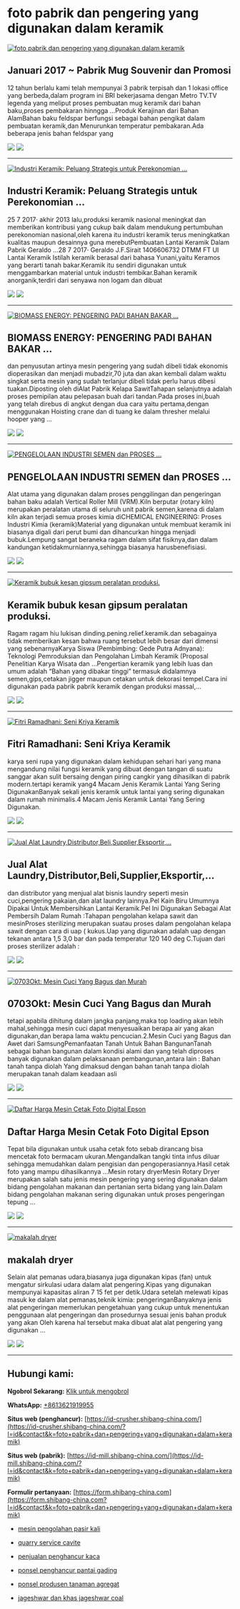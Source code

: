 # foto pabrik dan pengering yang digunakan dalam keramik

<a href="https://swt.shibang-china.com/?l=id&img&k=foto+pabrik+dan+pengering+yang+digunakan+dalam+keramik" target="_blank">![foto pabrik dan pengering yang digunakan dalam keramik](http://static.shibang-china.com/all-800x300/960.jpg)</a>

## Januari 2017 ~ Pabrik Mug Souvenir dan Promosi
12 tahun berlalu kami telah mempunyai 3 pabrik terpisah dan 1 lokasi office yang berbeda,dalam program ini BRI bekerjasama dengan Metro TV.TV legenda yang meliput proses pembuatan mug keramik dari bahan baku,proses pembakaran hinngga …Produk Kerajinan dari Bahan AlamBahan baku feldspar berfungsi sebagai bahan pengikat dalam pembuatan keramik,dan Menurunkan temperatur pembakaran.Ada beberapa jenis bahan feldspar yang


<a href="https://whatsapp.shibangsoft.com/WhatsApp.php" target="_blank" title="WhatsApp">![](http://static.shibang-china.com/icon/whatsapp.png)</a> <a href="https://swt.shibang-china.com/?l=id&icon&k=foto+pabrik+dan+pengering+yang+digunakan+dalam+keramik" target="_blank">![](http://static.shibang-china.com/icon/chat-id.png)</a>

---

<a href="https://swt.shibang-china.com/?l=id&img&k=foto+pabrik+dan+pengering+yang+digunakan+dalam+keramik" target="_blank">![Industri Keramik: Peluang Strategis untuk Perekonomian …](http://static.shibang-china.com/all-800x300/166.jpg)</a>

## Industri Keramik: Peluang Strategis untuk Perekonomian …
25 7 2017· akhir 2013 lalu,produksi keramik nasional meningkat dan memberikan kontribusi yang cukup baik dalam mendukung pertumbuhan perekonomian nasional,oleh karena itu industri keramik terus meningkatkan kualitas maupun desainnya guna merebutPembuatan Lantai Keramik Dalam Pabrik Geraldo …28 7 2017· Geraldo J.F.Sirait 1406606732 DTMM FT UI Lantai Keramik Istilah keramik berasal dari bahasa Yunani,yaitu Keramos yang berarti tanah bakar.Keramik itu sendiri digunakan untuk menggambarkan material untuk industri tembikar.Bahan keramik anorganik,terdiri dari senyawa non logam dan dibuat


<a href="https://whatsapp.shibangsoft.com/WhatsApp.php" target="_blank" title="WhatsApp">![](http://static.shibang-china.com/icon/whatsapp.png)</a> <a href="https://swt.shibang-china.com/?l=id&icon&k=foto+pabrik+dan+pengering+yang+digunakan+dalam+keramik" target="_blank">![](http://static.shibang-china.com/icon/chat-id.png)</a>

---

<a href="https://swt.shibang-china.com/?l=id&img&k=foto+pabrik+dan+pengering+yang+digunakan+dalam+keramik" target="_blank">![BIOMASS ENERGY: PENGERING PADI BAHAN BAKAR …](http://static.shibang-china.com/all-800x300/1179.jpg)</a>

## BIOMASS ENERGY: PENGERING PADI BAHAN BAKAR …
dan penyusutan artinya mesin pengering yang sudah dibeli tidak ekonomis dioperasikan dan menjadi mubadzir,70 juta dan akan kembali dalam waktu singkat serta mesin yang sudah terlanjur dibeli tidak perlu harus dibesi tuakan.Diposting oleh diAlat Pabrik Kelapa SawitTahapan selanjutnya adalah proses pemipilan atau pelepasan buah dari tandan.Pada proses ini,buah yang telah direbus di angkut dengan dua cara yaitu pertama,dengan menggunakan Hoisting crane dan di tuang ke dalam thresher melalui hooper yang …


<a href="https://whatsapp.shibangsoft.com/WhatsApp.php" target="_blank" title="WhatsApp">![](http://static.shibang-china.com/icon/whatsapp.png)</a> <a href="https://swt.shibang-china.com/?l=id&icon&k=foto+pabrik+dan+pengering+yang+digunakan+dalam+keramik" target="_blank">![](http://static.shibang-china.com/icon/chat-id.png)</a>

---

<a href="https://swt.shibang-china.com/?l=id&img&k=foto+pabrik+dan+pengering+yang+digunakan+dalam+keramik" target="_blank">![PENGELOLAAN INDUSTRI SEMEN dan PROSES …](http://static.shibang-china.com/all-800x300/162.jpg)</a>

## PENGELOLAAN INDUSTRI SEMEN dan PROSES …
Alat utama yang digunakan dalam proses penggilingan dan pengeringan bahan baku adalah Vertical Roller Mill (VRM).Kiln berputar (rotary kiln) merupakan peralatan utama di seluruh unit pabrik semen,karena di dalam kiln akan terjadi semua proses kimia diCHEMICAL ENGINEERING: Proses Industri Kimia (keramik)Material yang digunakan untuk membuat keramik ini biasanya digali dari perut bumi dan dihancurkan hingga menjadi bubuk.Lempung sangat beraneka ragam dalam sifat fisiknya,dan dalam kandungan ketidakmurniannya,sehingga biasanya harusbenefisiasi.


<a href="https://whatsapp.shibangsoft.com/WhatsApp.php" target="_blank" title="WhatsApp">![](http://static.shibang-china.com/icon/whatsapp.png)</a> <a href="https://swt.shibang-china.com/?l=id&icon&k=foto+pabrik+dan+pengering+yang+digunakan+dalam+keramik" target="_blank">![](http://static.shibang-china.com/icon/chat-id.png)</a>

---

<a href="https://swt.shibang-china.com/?l=id&img&k=foto+pabrik+dan+pengering+yang+digunakan+dalam+keramik" target="_blank">![Keramik bubuk kesan gipsum peralatan produksi.](http://static.shibang-china.com/all-800x300/721.jpg)</a>

## Keramik bubuk kesan gipsum peralatan produksi.
Ragam ragam hiu lukisan dinding.pening.relief.keramik.dan sebagainya tidak memberikan kesan bahwa ruang tersebut lebih besar dari dimensi yang sebenarnyaKarya Siswa (Pembimbing: Gede Putra Adnyana): Teknologi Pemroduksian dan Pengolahan Limbah Keramik (Proposal Penelitian Karya Wisata dan …Pengertian keramik yang lebih luas dan umum adalah “Bahan yang dibakar tinggi” termasuk didalamnya semen,gips,cetakan jigger maupun cetakan untuk dekorasi tempel.Cara ini digunakan pada pabrik pabrik keramik dengan produksi massal,…


<a href="https://whatsapp.shibangsoft.com/WhatsApp.php" target="_blank" title="WhatsApp">![](http://static.shibang-china.com/icon/whatsapp.png)</a> <a href="https://swt.shibang-china.com/?l=id&icon&k=foto+pabrik+dan+pengering+yang+digunakan+dalam+keramik" target="_blank">![](http://static.shibang-china.com/icon/chat-id.png)</a>

---

<a href="https://swt.shibang-china.com/?l=id&img&k=foto+pabrik+dan+pengering+yang+digunakan+dalam+keramik" target="_blank">![Fitri Ramadhani: Seni Kriya Keramik](http://static.shibang-china.com/all-800x300/798.jpg)</a>

## Fitri Ramadhani: Seni Kriya Keramik
karya seni rupa yang digunakan dalam kehidupan sehari hari yang mana mengandung nilai fungsi keramik yang dibuat dengan tangan di suatu sanggar akan sulit bersaing dengan piring cangkir yang dihasilkan di pabrik modern.tertapi keramik yang4 Macam Jenis Keramik Lantai Yang Sering DigunakanBanyak sekali jenis keramik untuk lantai yang sering digunakan dalam rumah minimalis.4 Macam Jenis Keramik Lantai Yang Sering Digunakan.


<a href="https://whatsapp.shibangsoft.com/WhatsApp.php" target="_blank" title="WhatsApp">![](http://static.shibang-china.com/icon/whatsapp.png)</a> <a href="https://swt.shibang-china.com/?l=id&icon&k=foto+pabrik+dan+pengering+yang+digunakan+dalam+keramik" target="_blank">![](http://static.shibang-china.com/icon/chat-id.png)</a>

---

<a href="https://swt.shibang-china.com/?l=id&img&k=foto+pabrik+dan+pengering+yang+digunakan+dalam+keramik" target="_blank">![Jual Alat Laundry,Distributor,Beli,Supplier,Eksportir,…](http://static.shibang-china.com/all-800x300/1483.jpg)</a>

## Jual Alat Laundry,Distributor,Beli,Supplier,Eksportir,…
dan distributor yang menjual alat bisnis laundry seperti mesin cuci,pengering pakaian,dan alat laundry lainnya.Pel Kain Biru Umumnya Dipakai Untuk Membersihkan Lantai Keramik.Pel Ini Digunakan Sebagai Alat Pembersih Dalam Rumah :Tahapan pengolahan kelapa sawit dan mesinProses sterilizing merupakan suatau proses dalam pengolahan kelapa sawit dengan cara di uap ( kukus.Uap yang digunakan adalah uap dengan tekanan antara 1,5 3,0 bar dan pada temperatur 120 140 deg C.Tujuan dari proses sterilizer adalah :


<a href="https://whatsapp.shibangsoft.com/WhatsApp.php" target="_blank" title="WhatsApp">![](http://static.shibang-china.com/icon/whatsapp.png)</a> <a href="https://swt.shibang-china.com/?l=id&icon&k=foto+pabrik+dan+pengering+yang+digunakan+dalam+keramik" target="_blank">![](http://static.shibang-china.com/icon/chat-id.png)</a>

---

<a href="https://swt.shibang-china.com/?l=id&img&k=foto+pabrik+dan+pengering+yang+digunakan+dalam+keramik" target="_blank">![0703Okt: Mesin Cuci Yang Bagus dan Murah](http://static.shibang-china.com/all-800x300/266.jpg)</a>

## 0703Okt: Mesin Cuci Yang Bagus dan Murah
tetapi apabila dihitung dalam jangka panjang,maka top loading akan lebih mahal,sehingga mesin cuci dapat menyesuaikan berapa air yang akan digunakan,dan berapa lama waktu pencucian.2.Mesin Cuci yang Bagus dan Awet dari SamsungPemanfaatan Tanah Untuk Bahan BangunanTanah sebagai bahan bangunan dalam kondisi alami dan yang telah diproses banyak digunakan dalam pelaksanaan pembangunan,antara lain : Bahan tanah tanpa diolah Yang dimaksud dengan bahan tanah tanpa diolah merupakan tanah dalam keadaan asli


<a href="https://whatsapp.shibangsoft.com/WhatsApp.php" target="_blank" title="WhatsApp">![](http://static.shibang-china.com/icon/whatsapp.png)</a> <a href="https://swt.shibang-china.com/?l=id&icon&k=foto+pabrik+dan+pengering+yang+digunakan+dalam+keramik" target="_blank">![](http://static.shibang-china.com/icon/chat-id.png)</a>

---

<a href="https://swt.shibang-china.com/?l=id&img&k=foto+pabrik+dan+pengering+yang+digunakan+dalam+keramik" target="_blank">![Daftar Harga Mesin Cetak Foto Digital Epson](http://static.shibang-china.com/all-800x300/1522.jpg)</a>

## Daftar Harga Mesin Cetak Foto Digital Epson
Tepat bila digunakan untuk usaha cetak foto sebab dirancang bisa mencetak foto bermacam ukuran.Mengandalkan tangki tinta infus diluar sehingga memudahkan dalam pengisian dan pengoperasiannya.Hasil cetak foto yang mampu dihasilkannya …Mesin rotary dryerMesin Rotary Dryer merupakan salah satu jenis mesin pengering yang sering digunakan dalam bidang pengolahan makanan dan pertanian serta bidang yang lain.Dalam bidang pengolahan makanan sering digunakan untuk proses pengeringan tepung …


<a href="https://whatsapp.shibangsoft.com/WhatsApp.php" target="_blank" title="WhatsApp">![](http://static.shibang-china.com/icon/whatsapp.png)</a> <a href="https://swt.shibang-china.com/?l=id&icon&k=foto+pabrik+dan+pengering+yang+digunakan+dalam+keramik" target="_blank">![](http://static.shibang-china.com/icon/chat-id.png)</a>

---

<a href="https://swt.shibang-china.com/?l=id&img&k=foto+pabrik+dan+pengering+yang+digunakan+dalam+keramik" target="_blank">![makalah dryer](http://static.shibang-china.com/all-800x300/86.jpg)</a>

## makalah dryer
Selain alat pemanas udara,biasanya juga digunakan kipas (fan) untuk mengatur sirkulasi udara dalam alat pengering.Kipas yang digunakan mempunyai kapasitas aliran 7 15 fet per detik.Udara setelah melewati kipas masuk ke dalam alat pemanas,teknik kimia: pengeringanBanyaknya jenis alat pengeringan memerlukan pengetahuan yang cukup untuk menentukan penggunaan alat pengeringan dan prosedurnya sesuai jenis bahan produk yang akan Oleh karena hal tersebut maka dibuat alat alat pengering yang digunakan …


<a href="https://whatsapp.shibangsoft.com/WhatsApp.php" target="_blank" title="WhatsApp">![](http://static.shibang-china.com/icon/whatsapp.png)</a> <a href="https://swt.shibang-china.com/?l=id&icon&k=foto+pabrik+dan+pengering+yang+digunakan+dalam+keramik" target="_blank">![](http://static.shibang-china.com/icon/chat-id.png)</a>

---
## Hubungi kami:

**Ngobrol Sekarang:** [Klik untuk mengobrol](https://swt.shibang-china.com?l=id&contact&k=foto+pabrik+dan+pengering+yang+digunakan+dalam+keramik)

**WhatsApp:**  [+8613621919955](https://whatsapp.shibangsoft.com/WhatsApp.php)

**Situs web (penghancur):** [https://id-crusher.shibang-china.com/](https://id-crusher.shibang-china.com/?l=id&contact&k=foto+pabrik+dan+pengering+yang+digunakan+dalam+keramik)

**Situs web (pabrik):** [https://id-mill.shibang-china.com/](https://id-mill.shibang-china.com/?l=id&contact&k=foto+pabrik+dan+pengering+yang+digunakan+dalam+keramik)

**Formulir pertanyaan:** [https://form.shibang-china.com](https://form.shibang-china.com?l=id&contact&k=foto+pabrik+dan+pengering+yang+digunakan+dalam+keramik)

* [mesin pengolahan pasir kali](../23/mesin%20pengolahan%20pasir%20kali.md)

* [quarry service cavite](../17/quarry%20service%20cavite.md)

* [penjualan penghancur kaca](../22/penjualan%20penghancur%20kaca.md)

* [ponsel penghancur pantai gading](../27/ponsel%20penghancur%20pantai%20gading.md)

* [ponsel produsen tanaman agregat](../27/ponsel%20produsen%20tanaman%20agregat.md)

* [jageshwar dan khas jageshwar coal](../16/jageshwar%20dan%20khas%20jageshwar%20coal.md)